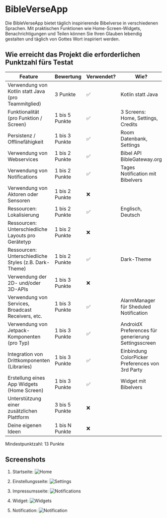 # BibleVerseApp
Die BibleVerseApp bietet täglich inspirierende Bibelverse in verschiedenen Sprachen. 
Mit praktischen Funktionen wie Home-Screen-Widgets, Benachrichtigungen und Teilen können Sie Ihren Glauben lebendig gestalten und täglich von Gottes Wort inspiriert werden. 

## Wie erreicht das Projekt die erforderlichen Punktzahl fürs Testat
| Feature                                               | Bewertung | Verwendet?                        | Wie? |
|-------------------------------------------------------|--|----------------------------------|---|
| Verwendung von Kotlin statt Java (pro Teammitglied)   | 3 Punkte |  ✅                                |Kotlin statt Java |
| Funktionalität (pro Funktion / Screen)                | 1 bis 5 Punkte |   ✅                               | 3 Screens: Home, Settings, Credits |
| Persistenz / Offlinefähigkeit                         | 1 bis 3 Punkte | ✅              | Room Datenbank, Settings |
| Verwendung von Webservices                            | 1 bis 2 Punkte |  ✅                                | Bibel API BibleGateway.org |
| Verwendung von Notifications                          | 1 bis 2 Punkte|   ✅                               | Tages Notification mit Bibelvers |
| Verwendung von Aktoren oder Sensoren                  | 1 bis 2 Punkte |  ❌         ||
| Ressourcen: Lokalisierung                             | 1 bis 2 Punkte | ✅                                 | Englisch, Deutsch |
| Ressourcen: Unterschiedliche Layouts pro Gerätetyp    | 1 bis 2 Punkte | ❌            ||
| Ressourcen: Unterschiedliche Styles (z.B. Dark-Theme) | 1 bis 2 Punkte | ✅             | Dark-Theme |
| Verwendung der 2D- und/oder 3D-APIs                   | 1 bis 3 Punkte |  ❌               ||
| Verwendung von Services, Broadcast Receivers, etc.    | 1 bis 3 Punkte |    ✅                              | AlarmManager für Sheduled Notification |
| Verwendung von Jetpack-Komponenten (pro Typ)          | 1 bis 3 Punkte | ✅ | AndroidX Preferences für generierung Settingsscreen |
| Integration von Drittkomponenten (Libraries)          | 1 bis 3 Punkte |  ✅                                | Einbindung ColorPicker Preferences von 3rd Party |
| Erstellung eines App Widgets (Home Screen)            | 1 bis 3 Punkte | ✅         | Widget mit Bibelvers |
| Unterstützung einer zusätzlichen Plattform            | 3 bis 5 Punkte |  ❌       ||
| Deine eigenen Ideen                                   | 1 bis N Punkte | ❌                                 ||

Mindestpunktzahl: 13 Punkte


## Screenshots
1. Startseite:
   ![Home](screenshots/screenshot_home.png)

2. Einstellungsseite:
  ![Settings](screenshots/screenshot_settings.png)

3. Impressumsseite:
   ![Notifications](screenshots/screenshot_credits.png)

4. Widget:
   ![Widgets](screenshots/screenshot_widget.png)

5. Notification:
   ![Notification](screenshots/screenshot_notification.png)


